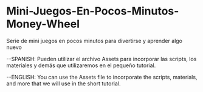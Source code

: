# Mini-Juegos-En-Pocos-Minutos-Money-Wheel
Serie de mini juegos en pocos minutos para divertirse y aprender algo nuevo

--SPANISH:
Pueden utilizar el archivo Assets para incorporar las scripts, los materiales y demás que utilizaremos en el pequeño tutorial.

--ENGLISH:
You can use the Assets file to incorporate the scripts, materials, and more that we will use in the short tutorial.
